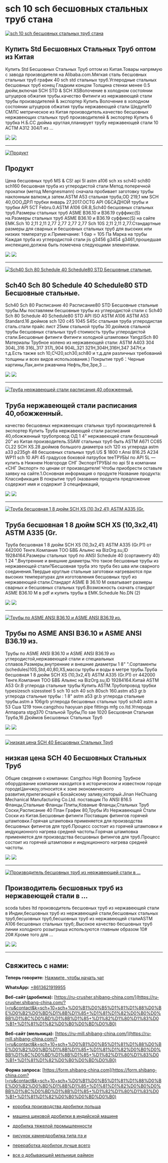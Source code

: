 # sch 10 sch бесшовных стальных труб стана

<a href="https://swt.shibang-china.com/?l=ru&img&k=sch+10+sch+%D0%B1%D0%B5%D1%81%D1%88%D0%BE%D0%B2%D0%BD%D1%8B%D1%85+%D1%81%D1%82%D0%B0%D0%BB%D1%8C%D0%BD%D1%8B%D1%85+%D1%82%D1%80%D1%83%D0%B1+%D1%81%D1%82%D0%B0%D0%BD%D0%B0" target="_blank">![sch 10 sch бесшовных стальных труб стана](http://static.shibang-china.com/all-800x300/1211.jpg)</a>

## Купить Std Бесшовных Стальных Труб оптом из Китая
Купить Std Бесшовных Стальных Труб оптом из Китая.Товары напрямую с завода производителя на Alibaba.com.Мягкая сталь бесшовных стальных труб график 40 sch std стальных труб.Углеродные стальных бесшовных труб конец Гладким концом Толщина стенки менее 0.5 дюйм,включая SCH STD &amp; SCH XSВолочение в холодном состоянии штуцеров обжатия трубы.качество Фитинги из нержавеющей стали трубы производителей &amp; экспортер Купить Волочение в холодном состоянии штуцеров обжатия трубы нержавеющей стали Шедуле10 СМЛС метрическое из Китая производитель.качество бесшовных нержавеющих стальных труб производителей &amp; экспортер Купить 6 трубка Н.Б.СС дюйма круглая,планирует трубу нержавеющей стали 10 АСТМ А312 304Л из …


<a href="https://whatsapp.shibangsoft.com/WhatsApp.php" target="_blank" title="WhatsApp">![](http://static.shibang-china.com/icon/whatsapp.png)</a> <a href="https://swt.shibang-china.com/?l=ru&icon&k=sch+10+sch+%D0%B1%D0%B5%D1%81%D1%88%D0%BE%D0%B2%D0%BD%D1%8B%D1%85+%D1%81%D1%82%D0%B0%D0%BB%D1%8C%D0%BD%D1%8B%D1%85+%D1%82%D1%80%D1%83%D0%B1+%D1%81%D1%82%D0%B0%D0%BD%D0%B0" target="_blank">![](http://static.shibang-china.com/icon/chat-ru.png)</a>

---

<a href="https://swt.shibang-china.com/?l=ru&img&k=sch+10+sch+%D0%B1%D0%B5%D1%81%D1%88%D0%BE%D0%B2%D0%BD%D1%8B%D1%85+%D1%81%D1%82%D0%B0%D0%BB%D1%8C%D0%BD%D1%8B%D1%85+%D1%82%D1%80%D1%83%D0%B1+%D1%81%D1%82%D0%B0%D0%BD%D0%B0" target="_blank">![Продукт](http://static.shibang-china.com/all-800x300/1104.jpg)</a>

## Продукт
Цена бесшовных труб MS &amp; CS! api 5l astm a106 sch xs sch40 sch80 sch160 бесшовная труба из углеродистой стали Метод поперечной прокатки (метод Mengnesmann) сначала пробивает заготовку трубы наклонным валком,а затем.ASTM A53 стальная труба,OD 219,1 мм SCH 40,ООО,ДРЛ трубки январь 27,2017.OCTG API ОБСАДНОЙ трубы и трубки API 5CT Febru.0.ASTM A106 GR.B,Sch40 бесшовных стальных труб.Размеры стальных труб ASME B36.10 и B36.19 суффикс(S) на.Размеры стальных труб ASME B36.10 и B36.19 суффикс(S) на сайте ЕМК.Sch 10 2,11 2,11 2,77 2,77 2,77 2,77 Sch 10S 2,11 2,11 2,77.Стандартные размеры для сварных и бесшовных стальных труб для высоких или низких температур и.Примечание: 1 бар = 105 Па Марка на трубы Каждая труба из углеродистой стали jis g3456 g3454 g3461,прошедшая инспекцию,должна быть помечена следующими элементами.


<a href="https://whatsapp.shibangsoft.com/WhatsApp.php" target="_blank" title="WhatsApp">![](http://static.shibang-china.com/icon/whatsapp.png)</a> <a href="https://swt.shibang-china.com/?l=ru&icon&k=sch+10+sch+%D0%B1%D0%B5%D1%81%D1%88%D0%BE%D0%B2%D0%BD%D1%8B%D1%85+%D1%81%D1%82%D0%B0%D0%BB%D1%8C%D0%BD%D1%8B%D1%85+%D1%82%D1%80%D1%83%D0%B1+%D1%81%D1%82%D0%B0%D0%BD%D0%B0" target="_blank">![](http://static.shibang-china.com/icon/chat-ru.png)</a>

---

<a href="https://swt.shibang-china.com/?l=ru&img&k=sch+10+sch+%D0%B1%D0%B5%D1%81%D1%88%D0%BE%D0%B2%D0%BD%D1%8B%D1%85+%D1%81%D1%82%D0%B0%D0%BB%D1%8C%D0%BD%D1%8B%D1%85+%D1%82%D1%80%D1%83%D0%B1+%D1%81%D1%82%D0%B0%D0%BD%D0%B0" target="_blank">![Sch40 Sch 80 Schedule 40 Schedule80 STD Бесшовные стальные.](http://static.shibang-china.com/all-800x300/526.jpg)</a>

## Sch40 Sch 80 Schedule 40 Schedule80 STD Бесшовные стальные.
Sch40 Sch 80 Расписание 40 Расписание80 STD Бесшовные стальные трубы.Мы поставляем бесшовные трубы из углеродистой стали с Sch40 Sch 80 Schedule 40 Schedule80 STD API ISO ASTM A106 ASTM A53 Standard.16 дюймов sch 120 c45 1045 S45c стальная труба углеродистая сталь.стали прайс лист 25мм стальной трубы 30 дюймов стальной трубы бесшовных стальных труб стоимость трубы углеродистой стали.Бесшовные фитинги Фитинги холодной штамповки YangziSch 80 Материалы Трубное колено из нержавеющей стали: ASTM A403 304 304L,316 316L,317 317L,904 904L,321 321H,304H,316H,347 347H,и т.д.Есть также sch 10,СЧ20,sch30,sch80 и т.д.для различных требований толщины и всех видов использования.) Покрытие труб：Черные картины,Лак,анти ржавчина Нефть,fbe,3pe,3 …


<a href="https://whatsapp.shibangsoft.com/WhatsApp.php" target="_blank" title="WhatsApp">![](http://static.shibang-china.com/icon/whatsapp.png)</a> <a href="https://swt.shibang-china.com/?l=ru&icon&k=sch+10+sch+%D0%B1%D0%B5%D1%81%D1%88%D0%BE%D0%B2%D0%BD%D1%8B%D1%85+%D1%81%D1%82%D0%B0%D0%BB%D1%8C%D0%BD%D1%8B%D1%85+%D1%82%D1%80%D1%83%D0%B1+%D1%81%D1%82%D0%B0%D0%BD%D0%B0" target="_blank">![](http://static.shibang-china.com/icon/chat-ru.png)</a>

---

<a href="https://swt.shibang-china.com/?l=ru&img&k=sch+10+sch+%D0%B1%D0%B5%D1%81%D1%88%D0%BE%D0%B2%D0%BD%D1%8B%D1%85+%D1%81%D1%82%D0%B0%D0%BB%D1%8C%D0%BD%D1%8B%D1%85+%D1%82%D1%80%D1%83%D0%B1+%D1%81%D1%82%D0%B0%D0%BD%D0%B0" target="_blank">![Труба нержавеющей стали расписания 40,обожженный.](http://static.shibang-china.com/all-800x300/731.jpg)</a>

## Труба нержавеющей стали расписания 40,обожженный.
качество бесшовных нержавеющих стальных труб производителей &amp; экспортер Купить Труба нержавеющей стали расписания 40,обожженный трубопровод ОД 1 4&quot; нержавеющей стали безшовный 20&quot; из Китая производитель.SSAW стальных труб быть ASTM A671 CC65 CL22 SCH XS.28 дюймов большого диаметра sch 120 xs углерода astm a33 p235gh 48 бесшовных стальных труб.US $ 1800 т.Ansi B16.25 A234 WP11 sch 10 API 45 градусов боковой патрубок teeТРУБЫ по API 5L — купить в Нижнем Новгороде СНГ ЭкспортТРУБЫ по api 5l в компании &#171;СНГ Экспорт&#187; по ценам от производителя! Чтобы приобрести оставьте заявку на сайте.1.Основная информация о продукте Название продукта: Классификация В покрытие труб (название продукта предложение содержит имя и содержит 3 спецификаций,


<a href="https://whatsapp.shibangsoft.com/WhatsApp.php" target="_blank" title="WhatsApp">![](http://static.shibang-china.com/icon/whatsapp.png)</a> <a href="https://swt.shibang-china.com/?l=ru&icon&k=sch+10+sch+%D0%B1%D0%B5%D1%81%D1%88%D0%BE%D0%B2%D0%BD%D1%8B%D1%85+%D1%81%D1%82%D0%B0%D0%BB%D1%8C%D0%BD%D1%8B%D1%85+%D1%82%D1%80%D1%83%D0%B1+%D1%81%D1%82%D0%B0%D0%BD%D0%B0" target="_blank">![](http://static.shibang-china.com/icon/chat-ru.png)</a>

---

<a href="https://swt.shibang-china.com/?l=ru&img&k=sch+10+sch+%D0%B1%D0%B5%D1%81%D1%88%D0%BE%D0%B2%D0%BD%D1%8B%D1%85+%D1%81%D1%82%D0%B0%D0%BB%D1%8C%D0%BD%D1%8B%D1%85+%D1%82%D1%80%D1%83%D0%B1+%D1%81%D1%82%D0%B0%D0%BD%D0%B0" target="_blank">![Труба бесшовная 1 8 дюйм SCH XS (10,3х2,41) ASTM A335 (Gr.](http://static.shibang-china.com/all-800x300/308.jpg)</a>

## Труба бесшовная 1 8 дюйм SCH XS (10,3х2,41) ASTM A335 (Gr.
Труба бесшовная 1 8 дюйм SCH XS (10,3х2,41) ASTM A335 (Gr.P1) от 442000 Тенге.Компания ТОО БВБ Альянс на BizOrg.su,ID 19284164.Размеры стальных труб по ANSI Schedule 40 (сортаменту 40) 1 24 &quot;.Внутренние и внешние диаметры.Что такое бесшовные трубы из нержавеющей стали?Бесшовная труба это труба без шва или сварного соединения.Твердые круглые стальные заготовки нагреваются при высоких температурах для изготовления бесшовных труб из нержавеющей стали.Стандарт ASME B 36.10 M охватывает размеры сварных и бесшовных стальных труб.Возможность скачать стандарт ASME B36.10 M в pdf и купить трубы в ЕМК.Schedule No.DN (2)


<a href="https://whatsapp.shibangsoft.com/WhatsApp.php" target="_blank" title="WhatsApp">![](http://static.shibang-china.com/icon/whatsapp.png)</a> <a href="https://swt.shibang-china.com/?l=ru&icon&k=sch+10+sch+%D0%B1%D0%B5%D1%81%D1%88%D0%BE%D0%B2%D0%BD%D1%8B%D1%85+%D1%81%D1%82%D0%B0%D0%BB%D1%8C%D0%BD%D1%8B%D1%85+%D1%82%D1%80%D1%83%D0%B1+%D1%81%D1%82%D0%B0%D0%BD%D0%B0" target="_blank">![](http://static.shibang-china.com/icon/chat-ru.png)</a>

---

<a href="https://swt.shibang-china.com/?l=ru&img&k=sch+10+sch+%D0%B1%D0%B5%D1%81%D1%88%D0%BE%D0%B2%D0%BD%D1%8B%D1%85+%D1%81%D1%82%D0%B0%D0%BB%D1%8C%D0%BD%D1%8B%D1%85+%D1%82%D1%80%D1%83%D0%B1+%D1%81%D1%82%D0%B0%D0%BD%D0%B0" target="_blank">![Трубы по ASME ANSI B36.10 и ASME ANSI B36.19 из.](http://static.shibang-china.com/all-800x300/358.jpg)</a>

## Трубы по ASME ANSI B36.10 и ASME ANSI B36.19 из.
Трубы по ASME ANSI B36.10 и ASME ANSI B36.19 из углеродистой,нержавеющей стали и специальных сплавов.Размеры,внутренние и внешние диаметры 1 8&quot; &quot;.Сортаменты (schedules)10S,Std,40,80,XS,массы трубы и воды в метре трубы.Труба бесшовная 1 8 дюйм SCH XS (10,3х2,41) ASTM A335 (Gr.P1) от 442000 Тенге.Компания ТОО БВБ Альянс на BizOrg.su,ID 19284164.Китай ASTM A53 Gr.B углерода стальные трубы Купить ASTM.Трубопровод трубки typesizesch sizessteel 5 sch 10 sch 40 sch 80sch 160.astm a53 gr.b углерода стальные трубы : 1 8&quot; astm a53 gr.b углерода стальные трубы.astm a 106grb углерода бесшовных стальных труб sch40 astm a 53 Сша 1219 тонн.cangzhou haoyuan pipe fittings mfg co.ltd.Углерода Аппарата stpg370 Стальной Трубы,По sae 1020 Бесшовная Стальная Труба,16 Дюймов Бесшовных Стальных Труб


<a href="https://whatsapp.shibangsoft.com/WhatsApp.php" target="_blank" title="WhatsApp">![](http://static.shibang-china.com/icon/whatsapp.png)</a> <a href="https://swt.shibang-china.com/?l=ru&icon&k=sch+10+sch+%D0%B1%D0%B5%D1%81%D1%88%D0%BE%D0%B2%D0%BD%D1%8B%D1%85+%D1%81%D1%82%D0%B0%D0%BB%D1%8C%D0%BD%D1%8B%D1%85+%D1%82%D1%80%D1%83%D0%B1+%D1%81%D1%82%D0%B0%D0%BD%D0%B0" target="_blank">![](http://static.shibang-china.com/icon/chat-ru.png)</a>

---

<a href="https://swt.shibang-china.com/?l=ru&img&k=sch+10+sch+%D0%B1%D0%B5%D1%81%D1%88%D0%BE%D0%B2%D0%BD%D1%8B%D1%85+%D1%81%D1%82%D0%B0%D0%BB%D1%8C%D0%BD%D1%8B%D1%85+%D1%82%D1%80%D1%83%D0%B1+%D1%81%D1%82%D0%B0%D0%BD%D0%B0" target="_blank">![низкая цена SCH 40 Бесшовных Стальных Труб](http://static.shibang-china.com/all-800x300/964.jpg)</a>

## низкая цена SCH 40 Бесшовных Стальных Труб
Общие сведения о компании: Cangzhou High Booming Трубное оборудование компании находится в историческом и известном городе городеЦанчжоу,относится к зоне экономического развития,прилегающей к Бохайскому заливу,который.Jinan HeChuang Mechanical Manufacturing Co.Ltd. поставщик По ANSI В16.5 Фланцы,Стальные Фланцы Плиты,Кованые Фланцы,Стальных Труб Соски,Расписание 40 План График 80,Трубы Из Нержавеющей Стали Соски из Китая.Бесшовные фитинги Поставщик фитингов горячей штамповки.Горячая штамповка применяется для производства бесшовных фитингов для труб.Процесс состоит из горячей штамповки и индукционного нагрева средней частоты.Горячая штамповка применяется для производства бесшовных фитингов для труб.Процесс состоит из горячей штамповки и индукционного нагрева средней частоты.


<a href="https://whatsapp.shibangsoft.com/WhatsApp.php" target="_blank" title="WhatsApp">![](http://static.shibang-china.com/icon/whatsapp.png)</a> <a href="https://swt.shibang-china.com/?l=ru&icon&k=sch+10+sch+%D0%B1%D0%B5%D1%81%D1%88%D0%BE%D0%B2%D0%BD%D1%8B%D1%85+%D1%81%D1%82%D0%B0%D0%BB%D1%8C%D0%BD%D1%8B%D1%85+%D1%82%D1%80%D1%83%D0%B1+%D1%81%D1%82%D0%B0%D0%BD%D0%B0" target="_blank">![](http://static.shibang-china.com/icon/chat-ru.png)</a>

---

<a href="https://swt.shibang-china.com/?l=ru&img&k=sch+10+sch+%D0%B1%D0%B5%D1%81%D1%88%D0%BE%D0%B2%D0%BD%D1%8B%D1%85+%D1%81%D1%82%D0%B0%D0%BB%D1%8C%D0%BD%D1%8B%D1%85+%D1%82%D1%80%D1%83%D0%B1+%D1%81%D1%82%D0%B0%D0%BD%D0%B0" target="_blank">![Производитель бесшовных труб из нержавеющей стали в …](http://static.shibang-china.com/all-800x300/574.jpg)</a>

## Производитель бесшовных труб из нержавеющей стали в …
scoda tubes ltd производитель бесшовных труб из нержавеющей стали в Индии,бесшовных труб из нержавеющей стали,бесшовных стальных труб,бесшовных труб,бесшовных труб из нержавеющей сталиASTM A106 бесшовных стальных труб;.Высокое качество бесшовных труб линии холодного розыгрыша используются главным образом 10# 20#.Кроме того для …

<a href="https://whatsapp.shibangsoft.com/WhatsApp.php" target="_blank" title="WhatsApp">![](http://static.shibang-china.com/icon/whatsapp.png)</a> <a href="https://swt.shibang-china.com/?l=ru&icon&k=sch+10+sch+%D0%B1%D0%B5%D1%81%D1%88%D0%BE%D0%B2%D0%BD%D1%8B%D1%85+%D1%81%D1%82%D0%B0%D0%BB%D1%8C%D0%BD%D1%8B%D1%85+%D1%82%D1%80%D1%83%D0%B1+%D1%81%D1%82%D0%B0%D0%BD%D0%B0" target="_blank">![](http://static.shibang-china.com/icon/chat-ru.png)</a>

---
## Свяжитесь с нами:

**Теперь говорите:** [Нажмите, чтобы начать чат](https://swt.shibang-china.com?l=ru&contact&k=sch+10+sch+%D0%B1%D0%B5%D1%81%D1%88%D0%BE%D0%B2%D0%BD%D1%8B%D1%85+%D1%81%D1%82%D0%B0%D0%BB%D1%8C%D0%BD%D1%8B%D1%85+%D1%82%D1%80%D1%83%D0%B1+%D1%81%D1%82%D0%B0%D0%BD%D0%B0)

**WhatsApp:**  [+8613621919955](https://whatsapp.shibangsoft.com/WhatsApp.php)

**Веб-сайт (дробилка):** [https://ru-crusher.shibang-china.com/](https://ru-crusher.shibang-china.com/?l=ru&contact&k=sch+10+sch+%D0%B1%D0%B5%D1%81%D1%88%D0%BE%D0%B2%D0%BD%D1%8B%D1%85+%D1%81%D1%82%D0%B0%D0%BB%D1%8C%D0%BD%D1%8B%D1%85+%D1%82%D1%80%D1%83%D0%B1+%D1%81%D1%82%D0%B0%D0%BD%D0%B0)

**Веб-сайт (мельница):** [https://ru-mill.shibang-china.com/](https://ru-mill.shibang-china.com/?l=ru&contact&k=sch+10+sch+%D0%B1%D0%B5%D1%81%D1%88%D0%BE%D0%B2%D0%BD%D1%8B%D1%85+%D1%81%D1%82%D0%B0%D0%BB%D1%8C%D0%BD%D1%8B%D1%85+%D1%82%D1%80%D1%83%D0%B1+%D1%81%D1%82%D0%B0%D0%BD%D0%B0)

**Форма запроса:** [https://form.shibang-china.com](https://form.shibang-china.com?l=ru&contact&k=sch+10+sch+%D0%B1%D0%B5%D1%81%D1%88%D0%BE%D0%B2%D0%BD%D1%8B%D1%85+%D1%81%D1%82%D0%B0%D0%BB%D1%8C%D0%BD%D1%8B%D1%85+%D1%82%D1%80%D1%83%D0%B1+%D1%81%D1%82%D0%B0%D0%BD%D0%B0)

* [коробка производства дробилки польша](../133/%D0%BA%D0%BE%D1%80%D0%BE%D0%B1%D0%BA%D0%B0%20%D0%BF%D1%80%D0%BE%D0%B8%D0%B7%D0%B2%D0%BE%D0%B4%D1%81%D1%82%D0%B2%D0%B0%20%D0%B4%D1%80%D0%BE%D0%B1%D0%B8%D0%BB%D0%BA%D0%B8%20%D0%BF%D0%BE%D0%BB%D1%8C%D1%88%D0%B0.md)

* [машина щековой дробилки в индийской машине](../133/%D0%BC%D0%B0%D1%88%D0%B8%D0%BD%D0%B0%20%D1%89%D0%B5%D0%BA%D0%BE%D0%B2%D0%BE%D0%B9%20%D0%B4%D1%80%D0%BE%D0%B1%D0%B8%D0%BB%D0%BA%D0%B8%20%D0%B2%20%D0%B8%D0%BD%D0%B4%D0%B8%D0%B9%D1%81%D0%BA%D0%BE%D0%B9%20%D0%BC%D0%B0%D1%88%D0%B8%D0%BD%D0%B5.md)

* [дробилка тяжелой промышленности](../135/%D0%B4%D1%80%D0%BE%D0%B1%D0%B8%D0%BB%D0%BA%D0%B0%20%D1%82%D1%8F%D0%B6%D0%B5%D0%BB%D0%BE%D0%B9%20%D0%BF%D1%80%D0%BE%D0%BC%D1%8B%D1%88%D0%BB%D0%B5%D0%BD%D0%BD%D0%BE%D1%81%D1%82%D0%B8.md)

* [рисунок камнедробилка типа пэ и](../133/%D1%80%D0%B8%D1%81%D1%83%D0%BD%D0%BE%D0%BA%20%D0%BA%D0%B0%D0%BC%D0%BD%D0%B5%D0%B4%D1%80%D0%BE%D0%B1%D0%B8%D0%BB%D0%BA%D0%B0%20%D1%82%D0%B8%D0%BF%D0%B0%20%D0%BF%D1%8D%20%D0%B8.md)

* [переработка дробилок лучше всего](../135/%D0%BF%D0%B5%D1%80%D0%B5%D1%80%D0%B0%D0%B1%D0%BE%D1%82%D0%BA%D0%B0%20%D0%B4%D1%80%D0%BE%D0%B1%D0%B8%D0%BB%D0%BE%D0%BA%20%D0%BB%D1%83%D1%87%D1%88%D0%B5%20%D0%B2%D1%81%D0%B5%D0%B3%D0%BE.md)

* [все о добывающей мельнице раймон](../131/%D0%B2%D1%81%D0%B5%20%D0%BE%20%D0%B4%D0%BE%D0%B1%D1%8B%D0%B2%D0%B0%D1%8E%D1%89%D0%B5%D0%B9%20%D0%BC%D0%B5%D0%BB%D1%8C%D0%BD%D0%B8%D1%86%D0%B5%20%D1%80%D0%B0%D0%B9%D0%BC%D0%BE%D0%BD.md)